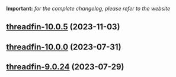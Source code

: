 **Important:**
*for the complete changelog, please refer to the website*

## [threadfin-10.0.5](https://github.com/truecharts/charts/compare/threadfin-9.0.24...threadfin-10.0.0) (2023-11-03)

## [threadfin-10.0.0](https://github.com/truecharts/charts/compare/threadfin-9.0.24...threadfin-10.0.0) (2023-07-31)

## [threadfin-9.0.24](https://github.com/truecharts/charts/compare/threadfin-9.0.23...threadfin-9.0.24) (2023-07-29)
